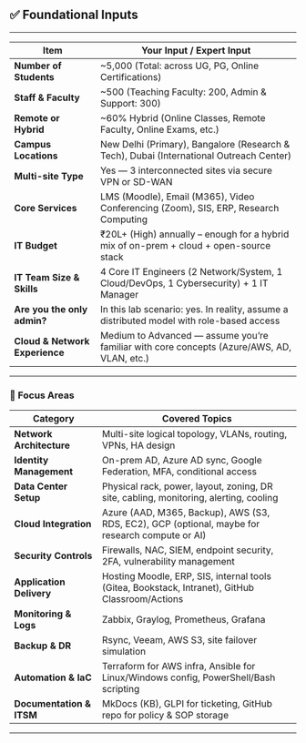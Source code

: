 ## ✅ Foundational Inputs

---

| Item                           | Your Input / Expert Input                                                                  |
| ------------------------------ | ------------------------------------------------------------------------------------------ |
| **Number of Students**         | \~5,000 (Total: across UG, PG, Online Certifications)                                      |
| **Staff & Faculty**            | \~500 (Teaching Faculty: 200, Admin & Support: 300)                                        |
| **Remote or Hybrid**           | \~60% Hybrid (Online Classes, Remote Faculty, Online Exams, etc.)                          |
| **Campus Locations**           | New Delhi (Primary), Bangalore (Research & Tech), Dubai (International Outreach Center)    |
| **Multi-site Type**            | Yes — 3 interconnected sites via secure VPN or SD-WAN                                      |
| **Core Services**              | LMS (Moodle), Email (M365), Video Conferencing (Zoom), SIS, ERP, Research Computing        |
| **IT Budget**                  | ₹20L+ (High) annually – enough for a hybrid mix of on-prem + cloud + open-source stack     |
| **IT Team Size & Skills**      | 4 Core IT Engineers (2 Network/System, 1 Cloud/DevOps, 1 Cybersecurity) + 1 IT Manager     |
| **Are you the only admin?**    | In this lab scenario: yes. In reality, assume a distributed model with role-based access   |
| **Cloud & Network Experience** | Medium to Advanced — assume you’re familiar with core concepts (Azure/AWS, AD, VLAN, etc.) |

---

### 🎯 Focus Areas

| Category                 | Covered Topics                                                                                  |
| ------------------------ | ----------------------------------------------------------------------------------------------- |
| **Network Architecture** | Multi-site logical topology, VLANs, routing, VPNs, HA design                                    |
| **Identity Management**  | On-prem AD, Azure AD sync, Google Federation, MFA, conditional access                           |
| **Data Center Setup**    | Physical rack, power, layout, zoning, DR site, cabling, monitoring, alerting, cooling           |
| **Cloud Integration**    | Azure (AAD, M365, Backup), AWS (S3, RDS, EC2), GCP (optional, maybe for research compute or AI) |
| **Security Controls**    | Firewalls, NAC, SIEM, endpoint security, 2FA, vulnerability management                          |
| **Application Delivery** | Hosting Moodle, ERP, SIS, internal tools (Gitea, Bookstack, Intranet), GitHub Classroom/Actions |
| **Monitoring & Logs**    | Zabbix, Graylog, Prometheus, Grafana                                                            |
| **Backup & DR**          | Rsync, Veeam, AWS S3, site failover simulation                                                  |
| **Automation & IaC**     | Terraform for AWS infra, Ansible for Linux/Windows config, PowerShell/Bash scripting            |
| **Documentation & ITSM** | MkDocs (KB), GLPI for ticketing, GitHub repo for policy & SOP storage                           |

---

